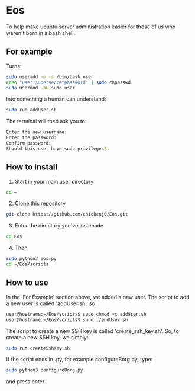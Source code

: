 # Eos
To help make ubuntu server administration easier for those of us who weren't born in a bash shell.

## For example
Turns:
``` bash
sudo useradd -m -s /bin/bash user
echo "user:supersecretpassword" | sudo chpasswd
sudo usermod -aG sudo user
```

Into something a human can understand:
``` bash
sudo run addUser.sh
```
The terminal will then ask you to:
```bash
Enter the new username:
Enter the password:
Confirm password:
Should this user have sudo privileges?:
```

## How to install 
1. Start in your main user directory
``` bash
cd ~
```

2. Clone this repository
``` bash
git clone https://github.com/chickenj0/Eos.git
```

3. Enter the directory you've just made
``` bash
cd Eos
```
4. Then 
``` bash
sudo python3 eos.py
cd ~/Eos/scripts
```



## How to use 
In the 'For Example' section above, we added a new user. The script to add a new user is called 'addUser.sh', so:
``` bash
user@hostname:~/Eos/scripts$ sudo chmod +x addUser.sh
user@hostname:~/Eos/scripts$ sudo ./addUser.sh
```

The script to create a new SSH key is called 'create_ssh_key.sh'. So, to create a new SSH key, we simply: 
```bash
sudo run createSshKey.sh
```

If the script ends in .py, for example configureBorg.py, type:
```bash
sudo python3 configureBorg.py
```
and press enter
